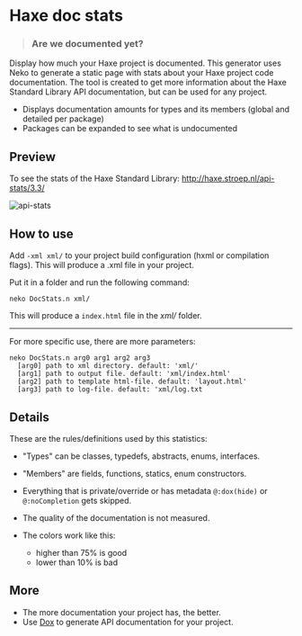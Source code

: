 # Haxe doc stats
> ### Are we documented yet?

Display how much your Haxe project is documented. 
This generator uses Neko to generate a static page with stats about your Haxe project code documentation. The tool is created to get more information about the Haxe Standard Library API documentation, but can be used for any project.

- Displays documentation amounts for types and its members (global and detailed per package)
- Packages can be expanded to see what is undocumented

## Preview

To see the stats of the Haxe Standard Library: <http://haxe.stroep.nl/api-stats/3.3/>

![api-stats](https://cloud.githubusercontent.com/assets/576184/16715856/554cec7e-46ec-11e6-804f-5ac23f174c40.gif)

## How to use
Add `-xml xml/` to your project build configuration (hxml or compilation flags). 
This will produce a .xml file in your project. 

Put it in a folder and run the following command:
```
neko DocStats.n xml/
```
This will produce a `index.html` file in the _xml/_ folder. 

---

For more specific use, there are more parameters:
```
neko DocStats.n arg0 arg1 arg2 arg3
  [arg0] path to xml directory. default: 'xml/'
  [arg1] path to output file. default: 'xml/index.html'
  [arg2] path to template html-file. default: 'layout.html' 
  [arg3] path to log-file. default: 'xml/log.txt
```

## Details

These are the rules/definitions used by this statistics:

 * "Types" can be classes, typedefs, abstracts, enums, interfaces.
 * "Members" are fields, functions, statics, enum constructors.
 * Everything that is private/override or has metadata `@:dox(hide)` or `@:noCompletion` gets skipped.
 * The quality of the documentation is not measured.
 * The colors work like this:
 
   * higher than 75% is good
   * lower than 10% is bad

## More

* The more documentation your project has, the better.
* Use [Dox](https://github.com/HaxeFoundation/dox) to generate API documentation for your project.
